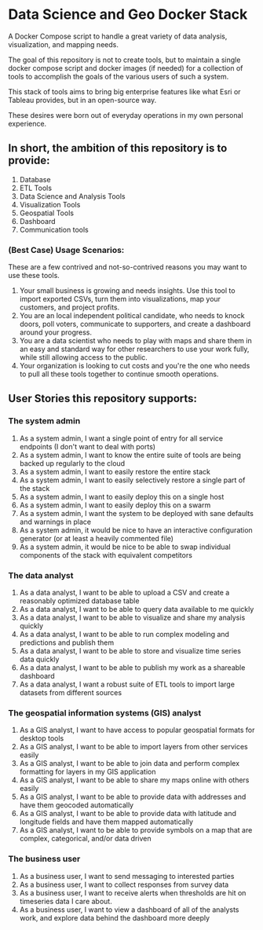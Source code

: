 # Data Science and Geo Docker Stack

A Docker Compose script to handle a great variety of data analysis, visualization, and mapping needs.

The goal of this repository is not to create tools, but to maintain a single docker compose script 
and docker images (if needed) for a collection of tools to accomplish the goals of the various users
of such a system. 

This stack of tools aims to bring big enterprise features like what Esri or Tableau provides, but in an
open-source way. 

These desires were born out of everyday operations in my own personal experience. 

## In short, the ambition of this repository is to provide:
 
1. Database
1. ETL Tools
1. Data Science and Analysis Tools
1. Visualization Tools
1. Geospatial Tools
1. Dashboard
1. Communication tools

### (Best Case) Usage Scenarios:

These are a few contrived and not-so-contrived reasons you may want to use these tools.

1. Your small business is growing and needs insights. Use this tool to import exported CSVs, turn 
them into visualizations, map your customers, and project profits.
1. You are an local independent political candidate, who needs to knock doors, poll voters, communicate 
to supporters, and create a dashboard around your progress.
1. You are a data scientist who needs to play with maps and share them in an easy and standard way for other
researchers to use your work fully, while still allowing access to the public.
1. Your organization is looking to cut costs and you're the one who needs to pull all these tools together to
continue smooth operations.

## User Stories this repository supports:

### The system admin

1. As a system admin, I want a single point of entry for all service endpoints (I don't want to deal with ports)
1. As a system admin, I want to know the entire suite of tools are being backed up regularly to the cloud
1. As a system admin, I want to easily restore the entire stack
1. As a system admin, I want to easily selectively restore a single part of the stack
1. As a system admin, I want to easily deploy this on a single host
1. As a system admin, I want to easily deploy this on a swarm
1. As a system admin, I want the system to be deployed with sane defaults and warnings in place
1. As a system admin, it would be nice to have an interactive configuration generator (or at least a heavily commented file)
1. As a system admin, it would be nice to be able to swap individual components of the stack with equivalent competitors

### The data analyst

1. As a data analyst, I want to be able to upload a CSV and create a reasonably optimized database table
1. As a data analyst, I want to be able to query data available to me quickly
1. As a data analyst, I want to be able to visualize and share my analysis quickly
1. As a data analyst, I want to be able to run complex modeling and predictions and publish them
1. As a data analyst, I want to be able to store and visualize time series data quickly
1. As a data analyst, I want to be able to publish my work as a shareable dashboard
1. As a data analyst, I want a robust suite of ETL tools to import large datasets from different sources

### The geospatial information systems (GIS) analyst

1. As a GIS analyst, I want to have access to popular geospatial formats for desktop tools
1. As a GIS analyst, I want to be able to import layers from other services easily
1. As a GIS analyst, I want to be able to join data and perform complex formatting for layers in my GIS application
1. As a GIS analyst, I want to be able to share my maps online with others easily
1. As a GIS analyst, I want to be able to provide data with addresses and have them geocoded automatically
1. As a GIS analyst, I want to be able to provide data with latitude and longitude fields and have them mapped automatically
1. As a GIS analyst, I want to be able to provide symbols on a map that are complex, categorical, and/or data driven

### The business user

1. As a business user, I want to send messaging to interested parties
1. As a business user, I want to collect responses from survey data
1. As a business user, I want to receive alerts when thresholds are hit on timeseries data I care about.
1. As a business user, I want to view a dashboard of all of the analysts work, and explore data behind the dashboard more deeply
